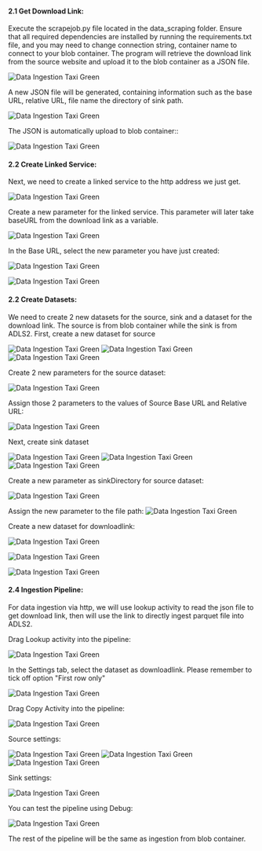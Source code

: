 #### 2.1 Get Download Link:

Execute the scrapejob.py file located in the data_scraping folder. Ensure that all required dependencies are installed by running the requirements.txt file, and you may need to change connection string, container name to connect to your blob container. The program will retrieve the download link from the source website and upload it to the blob container as a JSON file.

![Data Ingestion Taxi Green](../images/create_ingestion_pipeline_taxi_http/ingestion_pl_taxi_http_1.png)

A new JSON file will be generated, containing information such as the base URL, relative URL, file name the directory of sink path.

![Data Ingestion Taxi Green](../images/create_ingestion_pipeline_taxi_http/ingestion_pl_taxi_http_2.png)

The JSON is automatically upload to blob container::

![Data Ingestion Taxi Green](../images/create_ingestion_pipeline_taxi_http/ingestion_pl_taxi_http_3.png)


#### 2.2 Create Linked Service:

Next, we need to create a linked service to the http address we just get.

![Data Ingestion Taxi Green](../images/create_ingestion_pipeline_taxi_http/ingestion_pl_taxi_http_4.png)

Create a new parameter for the linked service. This parameter will later take baseURL from the download link as a variable.

![Data Ingestion Taxi Green](../images/create_ingestion_pipeline_taxi_http/ingestion_pl_taxi_http_5.png)

In the Base URL, select the new parameter you have just created:

![Data Ingestion Taxi Green](../images/create_ingestion_pipeline_taxi_http/ingestion_pl_taxi_http_6.png)

![Data Ingestion Taxi Green](../images/create_ingestion_pipeline_taxi_http/ingestion_pl_taxi_http_7.png)

#### 2.2 Create Datasets:

We need to create 2 new datasets for the source, sink and a dataset for the download link. The source is from blob container while the sink is from ADLS2. 
First, create a new dataset for source

![Data Ingestion Taxi Green](../images/create_ingestion_pipeline_taxi_http/ingestion_pl_taxi_http_8.png)
![Data Ingestion Taxi Green](../images/create_ingestion_pipeline_taxi_http/ingestion_pl_taxi_http_9.png)
![Data Ingestion Taxi Green](../images/create_ingestion_pipeline_taxi_http/ingestion_pl_taxi_http_10.png)

Create 2 new parameters for the source dataset:

![Data Ingestion Taxi Green](../images/create_ingestion_pipeline_taxi_http/ingestion_pl_taxi_http_11.png)

Assign those 2 parameters to the values of Source Base URL and Relative URL:

![Data Ingestion Taxi Green](../images/create_ingestion_pipeline_taxi_http/ingestion_pl_taxi_http_12.png)

Next, create sink dataset

![Data Ingestion Taxi Green](../images/create_ingestion_pipeline_taxi_http/ingestion_pl_taxi_http_13.png)
![Data Ingestion Taxi Green](../images/create_ingestion_pipeline_taxi_http/ingestion_pl_taxi_http_14.png)
![Data Ingestion Taxi Green](../images/create_ingestion_pipeline_taxi_http/ingestion_pl_taxi_http_15.png)

Create a new parameter as sinkDirectory for source dataset:

![Data Ingestion Taxi Green](../images/create_ingestion_pipeline_taxi_http/ingestion_pl_taxi_http_16.png)

Assign the new parameter to the file path:
![Data Ingestion Taxi Green](../images/create_ingestion_pipeline_taxi_http/ingestion_pl_taxi_http_17.png)

Create a new dataset for downloadlink:

![Data Ingestion Taxi Green](../images/create_ingestion_pipeline_taxi_http/ingestion_pl_taxi_http_18.png)

![Data Ingestion Taxi Green](../images/create_ingestion_pipeline_taxi_http/ingestion_pl_taxi_http_19.png)

![Data Ingestion Taxi Green](../images/create_ingestion_pipeline_taxi_http/ingestion_pl_taxi_http_20.png)



#### 2.4 Ingestion Pipeline:

For data ingestion via http, we will use lookup activity to read the json file to get download link, then will use the link to directly ingest parquet file into ADLS2.

Drag Lookup activity into the pipeline:

![Data Ingestion Taxi Green](../images/create_ingestion_pipeline_taxi_http/ingestion_pl_taxi_http_21.png)

In the Settings tab, select the dataset as downloadlink. Please remember to tick off option "First row only"

![Data Ingestion Taxi Green](../images/create_ingestion_pipeline_taxi_http/ingestion_pl_taxi_http_22.png)

Drag Copy Activity into the pipeline:

![Data Ingestion Taxi Green](../images/create_ingestion_pipeline_taxi_http/ingestion_pl_taxi_http_23.png)

Source settings:

![Data Ingestion Taxi Green](../images/create_ingestion_pipeline_taxi_http/ingestion_pl_taxi_http_24.png)
![Data Ingestion Taxi Green](../images/create_ingestion_pipeline_taxi_http/ingestion_pl_taxi_http_25.png)
![Data Ingestion Taxi Green](../images/create_ingestion_pipeline_taxi_http/ingestion_pl_taxi_http_26.png)

Sink settings:

![Data Ingestion Taxi Green](../images/create_ingestion_pipeline_taxi_http/ingestion_pl_taxi_http_27.png)

You can test the pipeline using Debug:

![Data Ingestion Taxi Green](../images/create_ingestion_pipeline_taxi_http/ingestion_pl_taxi_http_28.png)

The rest of the pipeline will be the same as ingestion from blob container.